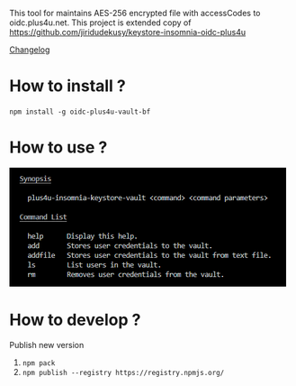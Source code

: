 This tool for maintains AES-256 encrypted file with accessCodes to oidc.plus4u.net.
This project is extended copy of https://github.com/jiridudekusy/keystore-insomnia-oidc-plus4u

[Changelog](doc/CHANGELOG.md)

# How to install ?

`npm install -g oidc-plus4u-vault-bf`

# How to use ?

![Help](doc/help.png)

# How to develop ?

Publish new version
1. `npm pack`
2. `npm publish --registry https://registry.npmjs.org/`


